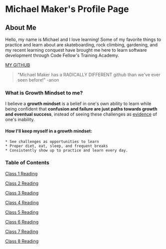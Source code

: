 # Michael Maker's Profile Page

## About Me

Hello, my name is Michael and I love learning! Some of my favorite things to practice and learn about are skateboarding, rock climbing, gardening, and my recent learning conquest have brought me here to learn software development through Code Fellow's Training Academy.  

[MY GITHUB](https://github.com/guerillaxgardener)

> "Michael Maker has a RADICALLY DIFFERENT github than we've ever seen before!" -anon

### What is **Growth Mindset** to me?

I believe a **growth mindset** is a belief in one's own ability to learn while being confident that **confusion and failure are just paths towards growth and eventual success**, instead of seeing these challenges as [evidence](https://i.ytimg.com/vi/uZ1ZeLc-qjA/maxresdefault.jpg) of one's inability. 

#### How I'll keep myself in a growth mindset:

```text
* See challenges as opportunities to learn
* Proper diet, eat, sleep, and frequent breaks
* Consistently show up to practice and learn every day.
```

### Table of Contents

[Class 1 Reading](class1reading.md)

[Class 2 Reading](class2reading.md)

[Class 3 Reading](class3reading.md)

[Class 4 Reading]()

[Class 5 Reading]()

[Class 6 Reading]()

[Class 7 Reading]()

[Class 8 Reading]()